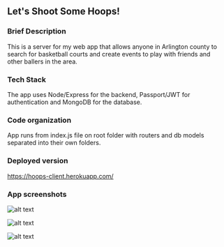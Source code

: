 ## Let's Shoot Some Hoops!

### Brief Description
This is a server for my web app that allows anyone in Arlington county to search for basketball courts and create events to play with friends and other ballers in the area.

### Tech Stack
The app uses Node/Express for the backend, Passport/JWT for authentication and MongoDB for the database.

### Code organization
App runs from index.js file on root folder with routers and db models separated into their own folders. 

### Deployed version
https://hoops-client.herokuapp.com/

### App screenshots

![alt text][mainpage]

[mainpage]: https://s3.us-east-2.amazonaws.com/hoops-dannny/Screen+Shot+2018-08-17+at+16.20.53.png "Mainpage"

![alt text][courts]

[courts]: https://s3.us-east-2.amazonaws.com/hoops-dannny/Screen+Shot+2018-08-17+at+16.21.17.png "Courts page"

![alt text][court]

[court]: https://s3.us-east-2.amazonaws.com/hoops-dannny/Screen+Shot+2018-08-17+at+16.21.41.png "Single Court"
